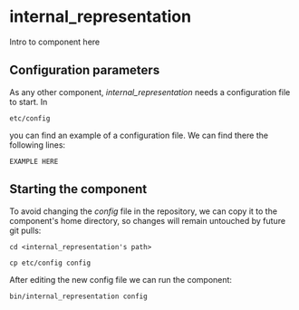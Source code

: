 # internal_representation
Intro to component here


## Configuration parameters
As any other component, *internal_representation* needs a configuration file to start. In
```
etc/config
```
you can find an example of a configuration file. We can find there the following lines:
```
EXAMPLE HERE
```

## Starting the component
To avoid changing the *config* file in the repository, we can copy it to the component's home directory, so changes will remain untouched by future git pulls:

```
cd <internal_representation's path> 
```
```
cp etc/config config
```

After editing the new config file we can run the component:

```
bin/internal_representation config
```

